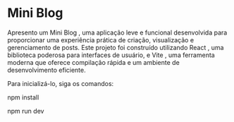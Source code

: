# Mini Blog

Apresento um Mini Blog , uma aplicação leve e funcional desenvolvida para proporcionar uma experiência prática de criação, visualização e gerenciamento de posts. Este projeto foi construído utilizando React , uma biblioteca poderosa para interfaces de usuário, e Vite , uma ferramenta moderna que oferece compilação rápida e um ambiente de desenvolvimento eficiente.

Para inicializá-lo, siga os comandos:

npm install

npm run dev
